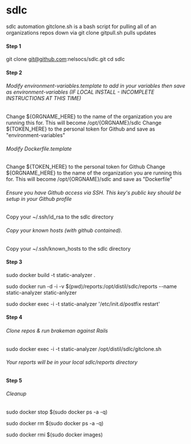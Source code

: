 # sdlc
sdlc automation
gitclone.sh is a bash script for pulling all of an organizations repos down via git clone
gitpull.sh pulls updates

#### Step 1

git clone git@github.com:nelsocs/sdlc.git
cd sdlc

#### Step 2

###### Modify environment-variables.template to add in your variables then save as environment-variables (IF LOCAL INSTALL - INCOMPLETE INSTRUCTIONS AT THIS TIME)
Change ${ORGNAME_HERE} to the name of the organization you are running this for.  This will become /opt/{ORGNAME}/sdlc
Change ${TOKEN_HERE} to the personal token for Github
and save as "environment-variables"

###### Modify Dockerfile.template
Change ${TOKEN_HERE} to the personal token for Github
Change ${ORGNAME_HERE} to the name of the organization you are running this for.  This will become /opt/{ORGNAME}/sdlc
and save as "Dockerfile"

###### Ensure you have Github access via SSH.  This key's public key should be setup in your Github profile
Copy your ~/.ssh/id_rsa to the sdlc directory
###### Copy your known hosts (with github contained).
Copy your ~/.ssh/known_hosts to the sdlc directory

#### Step 3
sudo docker build -t static-analyzer .

sudo docker run -d -i -v $(pwd)/reports:/opt/distil/sdlc/reports --name static-analyzer static-anlyzer

sudo docker exec -i -t static-analyzer '/etc/init.d/postfix restart'

#### Step 4
###### Clone repos & run brakeman against Rails
sudo docker exec -i -t static-analyzer /opt/distil/sdlc/gitclone.sh

###### Your reports will be in your local sdlc/reports directory

#### Step 5
###### Cleanup
sudo docker stop $(sudo docker ps -a -q)

sudo docker rm $(sudo docker ps -a -q)

sudo docker rmi $(sudo docker images)





